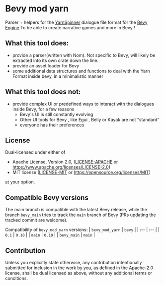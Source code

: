 # Bevy mod yarn

Parser + helpers for the [YarnSpinner](https://github.com/YarnSpinnerTool/YarnSpinner) dialogue file format for the [Bevy Engine](https://github.com/bevyengine/bevy)
To be able to create narrative games and more in Bevy !

## What this tool does:

- provide a parser(written with Nom). Not specific to Bevy, will likely be extracted into its own crate down the line.
- provide an asset loader for Bevy
- some additional data structures and functions to deal with the Yarn Format inside bevy, in a minimalistic manner

## What this tool does not:

- provide complex UI or predefined ways to interact with the dialogues inside Bevy, for a few reasons
    * Bevy's UI is still constantly evolving
    * Other UI tools for Bevy , like Egui , Belly or Kayak are not "standard"
    * everyone has their preferences


## License

Dual-licensed under either of

- Apache License, Version 2.0, ([LICENSE-APACHE](/LICENSE-APACHE) or https://www.apache.org/licenses/LICENSE-2.0)
- MIT license ([LICENSE-MIT](/LICENSE-MIT) or https://opensource.org/licenses/MIT)

at your option.


## Compatible Bevy versions

The main branch is compatible with the latest Bevy release, while the branch `bevy_main` tries to track the `main` branch of Bevy (PRs updating the tracked commit are welcome).

Compatibility of `bevy_mod_yarn` versions:
| `bevy_mod_yarn`     | `bevy` |
| :--                 |  :--   |
| `0.1`               | `0.10` |
| `main`              | `0.10` |
| `bevy_main`         | `main` |


## Contribution

Unless you explicitly state otherwise, any contribution intentionally submitted
for inclusion in the work by you, as defined in the Apache-2.0 license, shall be dual licensed as above, without any
additional terms or conditions.



[bevy]: https://bevyengine.org/